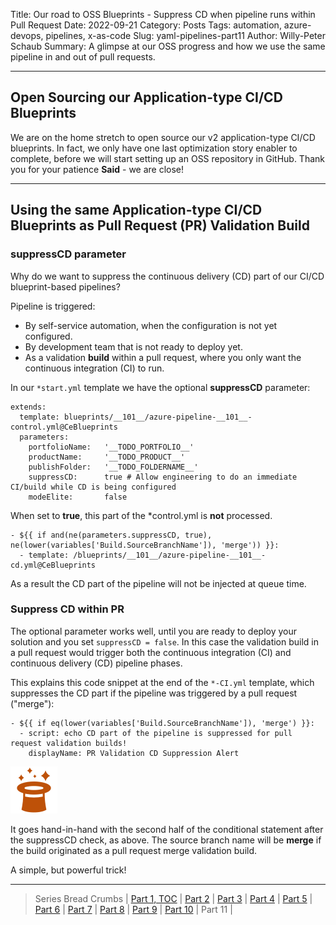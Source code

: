 Title: Our road to OSS Blueprints - Suppress CD when pipeline runs within Pull Request
Date: 2022-09-21
Category: Posts
Tags: automation, azure-devops, pipelines, x-as-code
Slug: yaml-pipelines-part11
Author: Willy-Peter Schaub
Summary: A glimpse at our OSS progress and how we use the same pipeline in and out of pull requests. 

---

## Open Sourcing our Application-type CI/CD Blueprints

We are on the home stretch to open source our v2 application-type CI/CD blueprints. In fact, we only have one last optimization story enabler to complete, before we will start setting up an OSS repository in GitHub. Thank you for your patience **Said** - we are close!

---

## Using the same Application-type CI/CD Blueprints as Pull Request (PR) Validation Build 

### suppressCD parameter

Why do we want to suppress the continuous delivery (CD) part of our CI/CD blueprint-based pipelines?

Pipeline is triggered:

- By self-service automation, when the configuration is not yet configured.
- By development team that is not ready to deploy yet.
- As a validation **build** within a pull request, where you only want the continuous integration (CI) to run.

In our ```*start.yml``` template we have the optional **suppressCD** parameter:

```
extends:
  template: blueprints/__101__/azure-pipeline-__101__-control.yml@CeBlueprints
  parameters:
    portfolioName:   '__TODO_PORTFOLIO__'
    productName:     '__TODO_PRODUCT__'
    publishFolder:   '__TODO_FOLDERNAME__'
    suppressCD:      true # Allow engineering to do an immediate CI/build while CD is being configured
    modeElite:       false
```

When set to **true**, this part of the *control.yml is **not** processed. 

```
- ${{ if and(ne(parameters.suppressCD, true), ne(lower(variables['Build.SourceBranchName']), 'merge')) }}:
  - template: /blueprints/__101__/azure-pipeline-__101__-cd.yml@CeBlueprints
```

As a result the CD part of the pipeline will not be injected at queue time.

### Suppress CD within PR

The optional parameter works well, until you are ready to deploy your solution and you set ```suppressCD = false```. In this case the validation build in a pull request would trigger both the continuous integration (CI) and continuous delivery (CD) pipeline phases. 

This explains this code snippet at the end of the ```*-CI.yml``` template, which suppresses the CD part if the pipeline was triggered by a pull request ("merge"):

```
- ${{ if eq(lower(variables['Build.SourceBranchName']), 'merge') }}:
  - script: echo CD part of the pipeline is suppressed for pull request validation builds! 
    displayName: PR Validation CD Suppression Alert
```

![magic](/images/yaml-pipelines-part11.png)

It goes hand-in-hand with the second half of the conditional statement after the suppressCD check, as above. The source branch name will be **merge** if the build originated as a pull request merge validation build.

A simple, but powerful trick!

---

> Series Bread Crumbs | [Part 1, TOC](/why-pipelines-part1.html) | [Part 2](/yaml-pipelines-part2.html) | [Part 3](/yaml-pipelines-part3.html) | [Part 4](/yaml-pipelines-part4.html) | [Part 5](/yaml-pipelines-part5.html) | [Part 6](/yaml-pipelines-part6.html) | [Part 7](/yaml-pipelines-part7.html) | [Part 8](/yaml-pipelines-part8.html) | [Part 9](/yaml-pipelines-part9.html) | [Part 10](/yaml-pipelines-part10.html) | Part 11 |

